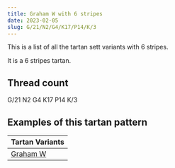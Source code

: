 ```yaml
---
title: Graham W with 6 stripes
date: 2023-02-05
slug: G/21/N2/G4/K17/P14/K/3
---
```

This is a list of all the tartan sett variants with 6 stripes.

It is a 6 stripes tartan.


## Thread count
G/21 N2 G4 K17 P14 K/3

## Examples of this tartan pattern

| Tartan Variants |
|---------------|
| [Graham W](/variants/g/21/n2/g4/k17/p14/k/3-g004c00-k000000-nd0d0d0-p5a3094)||

